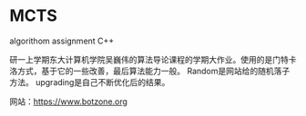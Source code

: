 # MCTS
algorithom assignment
C++

研一上学期东大计算机学院吴巍伟的算法导论课程的学期大作业。使用的是门特卡洛方式，基于它的一些改善，最后算法能力一般。
Random是网站给的随机落子方法。
upgrading是自己不断优化后的结果。


网站：https://www.botzone.org
